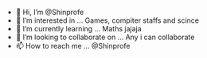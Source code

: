 - 👋 Hi, I’m @Shinprofe
- 👀 I’m interested in ... Games, compiter staffs  and scince
- 🌱 I’m currently learning ... Maths jajaja
- 💞️ I’m looking to collaborate on ... Any i can collaborate
- 📫 How to reach me ... @Shinprofe 

<!---
Shinprofe/Shinprofe is a ✨ special ✨ repository because its `README.md` (this file) appears on your GitHub profile.
You can click the Preview link to take a look at your changes.
--->
